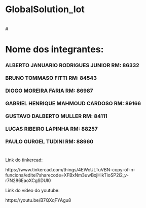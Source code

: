 <h1>GlobalSolution_Iot</h1>
<br />
#



<h1> Nome dos integrantes: </h1>

<h3>ALBERTO JANUARIO RODRIGUES JUNIOR RM: 86332 <br/><br/>
BRUNO TOMMASO FITTI RM: 84543<br/><br/>
DIOGO MOREIRA FARIA RM: 86987<br/><br/>
GABRIEL HENRIQUE MAHMOUD CARDOSO RM: 89166<br/><br/>
GUSTAVO DALBERTO MULLER RM: 84111<br/><br/>
LUCAS RIBEIRO LAPINHA RM: 88257<br/><br/>
PAULO GURGEL TUDINI RM: 88960</h3>

#

<p>Link do tinkercad: </p>
<p>https://www.tinkercad.com/things/4EWcULTuVBN-copy-of-n-funciona/editel?sharecode=XFBxNm3uwBxjHikTioSP2i2_v-r7N286EaoXCgSDUl0</p>

<p>Link do vídeo do youtube: </p>
<p>https://youtu.be/B7QXqFYAgu8</p>
